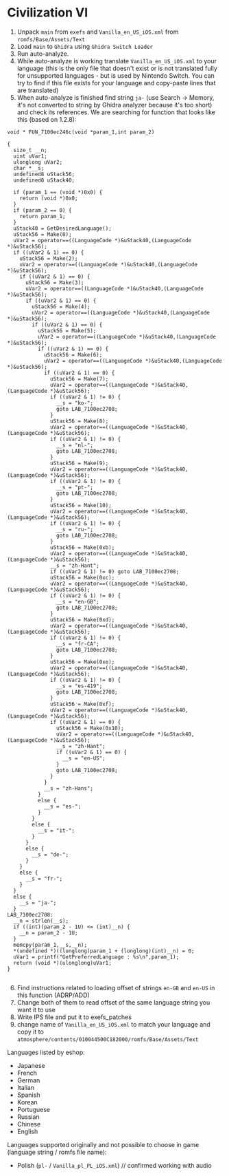 # Civilization VI

1. Unpack `main` from `exefs` and `Vanilla_en_US_iOS.xml` from `romfs/Base/Assets/Text`
2. Load `main` to `Ghidra` using `Ghidra Switch Loader`
3. Run auto-analyze.
4. While auto-analyze is working translate `Vanilla_en_US_iOS.xml` to your language (this is the only file that doesn't exist or is not translated fully for unsupported languages - but is used by Nintendo Switch. You can try to find if this file exists for your language and copy-paste lines that are translated)
5. When auto-analyze is finished find string `ja-` (use Search -> Memory, it's not converted to string by Ghidra analyzer because it's too short) and check its references. We are searching for function that looks like this (based on 1.2.8):
```
void * FUN_7100ec246c(void *param_1,int param_2)

{
  size_t __n;
  uint uVar1;
  ulonglong uVar2;
  char *__s;
  undefined8 uStack56;
  undefined8 uStack40;
  
  if (param_1 == (void *)0x0) {
    return (void *)0x0;
  }
  if (param_2 == 0) {
    return param_1;
  }
  uStack40 = GetDesiredLanguage();
  uStack56 = Make(0);
  uVar2 = operator==((LanguageCode *)&uStack40,(LanguageCode *)&uStack56);
  if ((uVar2 & 1) == 0) {
    uStack56 = Make(2);
    uVar2 = operator==((LanguageCode *)&uStack40,(LanguageCode *)&uStack56);
    if ((uVar2 & 1) == 0) {
      uStack56 = Make(3);
      uVar2 = operator==((LanguageCode *)&uStack40,(LanguageCode *)&uStack56);
      if ((uVar2 & 1) == 0) {
        uStack56 = Make(4);
        uVar2 = operator==((LanguageCode *)&uStack40,(LanguageCode *)&uStack56);
        if ((uVar2 & 1) == 0) {
          uStack56 = Make(5);
          uVar2 = operator==((LanguageCode *)&uStack40,(LanguageCode *)&uStack56);
          if ((uVar2 & 1) == 0) {
            uStack56 = Make(6);
            uVar2 = operator==((LanguageCode *)&uStack40,(LanguageCode *)&uStack56);
            if ((uVar2 & 1) == 0) {
              uStack56 = Make(7);
              uVar2 = operator==((LanguageCode *)&uStack40,(LanguageCode *)&uStack56);
              if ((uVar2 & 1) != 0) {
                __s = "ko-";
                goto LAB_7100ec2708;
              }
              uStack56 = Make(8);
              uVar2 = operator==((LanguageCode *)&uStack40,(LanguageCode *)&uStack56);
              if ((uVar2 & 1) != 0) {
                __s = "nl-";
                goto LAB_7100ec2708;
              }
              uStack56 = Make(9);
              uVar2 = operator==((LanguageCode *)&uStack40,(LanguageCode *)&uStack56);
              if ((uVar2 & 1) != 0) {
                __s = "pt-";
                goto LAB_7100ec2708;
              }
              uStack56 = Make(10);
              uVar2 = operator==((LanguageCode *)&uStack40,(LanguageCode *)&uStack56);
              if ((uVar2 & 1) != 0) {
                __s = "ru-";
                goto LAB_7100ec2708;
              }
              uStack56 = Make(0xb);
              uVar2 = operator==((LanguageCode *)&uStack40,(LanguageCode *)&uStack56);
              __s = "zh-Hant";
              if ((uVar2 & 1) != 0) goto LAB_7100ec2708;
              uStack56 = Make(0xc);
              uVar2 = operator==((LanguageCode *)&uStack40,(LanguageCode *)&uStack56);
              if ((uVar2 & 1) != 0) {
                __s = "en-GB";
                goto LAB_7100ec2708;
              }
              uStack56 = Make(0xd);
              uVar2 = operator==((LanguageCode *)&uStack40,(LanguageCode *)&uStack56);
              if ((uVar2 & 1) != 0) {
                __s = "fr-CA";
                goto LAB_7100ec2708;
              }
              uStack56 = Make(0xe);
              uVar2 = operator==((LanguageCode *)&uStack40,(LanguageCode *)&uStack56);
              if ((uVar2 & 1) != 0) {
                __s = "es-419";
                goto LAB_7100ec2708;
              }
              uStack56 = Make(0xf);
              uVar2 = operator==((LanguageCode *)&uStack40,(LanguageCode *)&uStack56);
              if ((uVar2 & 1) == 0) {
                uStack56 = Make(0x10);
                uVar2 = operator==((LanguageCode *)&uStack40,(LanguageCode *)&uStack56);
                __s = "zh-Hant";
                if ((uVar2 & 1) == 0) {
                  __s = "en-US";
                }
                goto LAB_7100ec2708;
              }
            }
            __s = "zh-Hans";
          }
          else {
            __s = "es-";
          }
        }
        else {
          __s = "it-";
        }
      }
      else {
        __s = "de-";
      }
    }
    else {
      __s = "fr-";
    }
  }
  else {
    __s = "ja-";
  }
LAB_7100ec2708:
  __n = strlen(__s);
  if ((int)(param_2 - 1U) <= (int)__n) {
    __n = param_2 - 1U;
  }
  memcpy(param_1,__s,__n);
  *(undefined *)((longlong)param_1 + (longlong)(int)__n) = 0;
  uVar1 = printf("GetPreferredLanguage : %s\n",param_1);
  return (void *)(ulonglong)uVar1;
}


```
6. Find instructions related to loading offset of strings `en-GB` and `en-US` in this function (ADRP/ADD)
7. Change both of them to read offset of the same language string you want it to use
8. Write IPS file and put it to exefs_patches
9. change name of `Vanilla_en_US_iOS.xml` to match your language and copy it to `atmosphere/contents/010044500C182000/romfs/Base/Assets/Text`

Languages listed by eshop:
- Japanese
- French
- German
- Italian
- Spanish
- Korean
- Portuguese
- Russian
- Chinese
- English

Languages supported originally and not possible to choose in game (language string / romfs file name):
- Polish (`pl-` / `Vanilla_pl_PL_iOS.xml`) // confirmed working with audio
